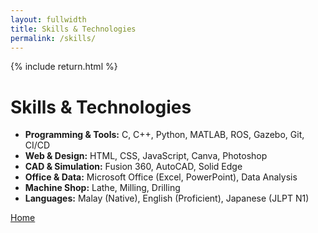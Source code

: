 ```yaml
---
layout: fullwidth
title: Skills & Technologies
permalink: /skills/
---
```


{% include return.html %}

# Skills & Technologies  
- **Programming & Tools:** C, C++, Python, MATLAB, ROS, Gazebo, Git, CI/CD  
- **Web & Design:** HTML, CSS, JavaScript, Canva, Photoshop  
- **CAD & Simulation:** Fusion 360, AutoCAD, Solid Edge  
- **Office & Data:** Microsoft Office (Excel, PowerPoint), Data Analysis  
- **Machine Shop:** Lathe, Milling, Drilling  
- **Languages:** Malay (Native), English (Proficient), Japanese (JLPT N1)

<footer class="page-return-footer">
  <a href="/" class="btn btn-home">Home</a>
</footer>
